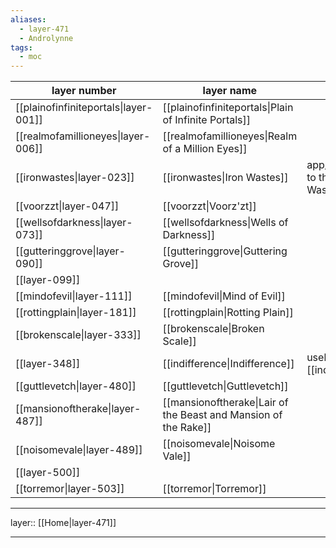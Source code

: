 ```yaml
---
aliases:
  - layer-471
  - Androlynne
tags:
  - moc
---
```



| layer number                          | layer name                                                      | layer purpose                                                   |
| ------------------------------------- | --------------------------------------------------------------- | --------------------------------------------------------------- |
| [[plainofinfiniteportals\|layer-001]] | [[plainofinfiniteportals\|Plain of Infinite Portals]]           |                                                                 |
| [[realmofamillioneyes\|layer-006]]    | [[realmofamillioneyes\|Realm of a Million Eyes]]                |                                                                 |
| [[ironwastes\|layer-023]]             | [[ironwastes\|Iron Wastes]]                                     | app/toolset notes are linked to the [[ironwastes\|Iron Wastes]] |
| [[voorzzt\|layer-047]]                | [[voorzzt\|Voorz'zt]]                                           |                                                                 |
| [[wellsofdarkness\|layer-073]]        | [[wellsofdarkness\|Wells of Darkness]]                          |                                                                 |
| [[gutteringgrove\|layer-090]]         | [[gutteringgrove\|Guttering Grove]]                             |                                                                 |
| [[layer-099]]                         |                                                                 |                                                                 |
| [[mindofevil\|layer-111]]             | [[mindofevil\|Mind of Evil]]                                    |                                                                 |
| [[rottingplain\|layer-181]]           | [[rottingplain\|Rotting Plain]]                                 |                                                                 |
| [[brokenscale\|layer-333]]            | [[brokenscale\|Broken Scale]]                                   |                                                                 |
| [[layer-348]]                         | [[indifference\|Indifference]]                                  | useless notes are linked to [[indifference\|Indifference]]      |
| [[guttlevetch\|layer-480]]            | [[guttlevetch\|Guttlevetch]]                                    |                                                                 |
| [[mansionoftherake\|layer-487]]       | [[mansionoftherake\|Lair of the Beast and Mansion of the Rake]] |                                                                 |
| [[noisomevale\|layer-489]]            | [[noisomevale\|Noisome Vale]]                                   |                                                                 |
| [[layer-500]]                         |                                                                 |                                                                 |
| [[torremor\|layer-503]]               | [[torremor\|Torremor]]                                          |                                                                 |


***

layer:: [[Home|layer-471]]

***
